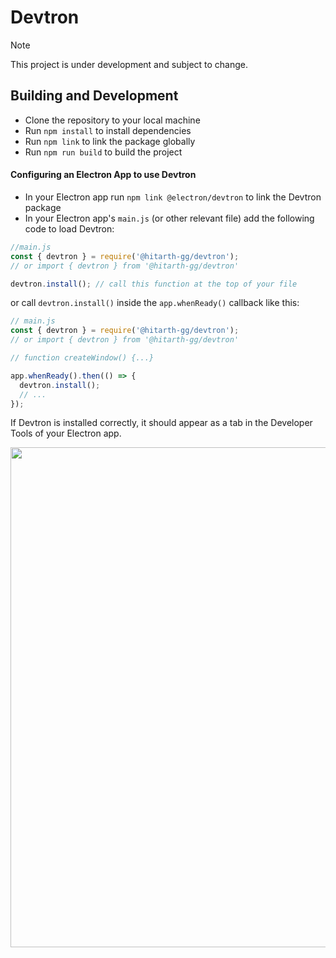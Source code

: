 # Devtron

> [!NOTE]
> This project is under development and subject to change.

## Building and Development

- Clone the repository to your local machine
- Run `npm install` to install dependencies
- Run `npm link` to link the package globally
- Run `npm run build` to build the project

#### Configuring an Electron App to use Devtron

- In your Electron app run `npm link @electron/devtron` to link the Devtron package
- In your Electron app's `main.js` (or other relevant file) add the following code to load Devtron:

```js
//main.js
const { devtron } = require('@hitarth-gg/devtron');
// or import { devtron } from '@hitarth-gg/devtron'

devtron.install(); // call this function at the top of your file
```

or call `devtron.install()` inside the `app.whenReady()` callback like this:

```js
// main.js
const { devtron } = require('@hitarth-gg/devtron');
// or import { devtron } from '@hitarth-gg/devtron'

// function createWindow() {...}

app.whenReady().then(() => {
  devtron.install();
  // ...
});
```

If Devtron is installed correctly, it should appear as a tab in the Developer Tools of your Electron app.

<img src="https://github.com/user-attachments/assets/0f278b54-50fe-4116-9317-9c1525bf872b" width="800">
